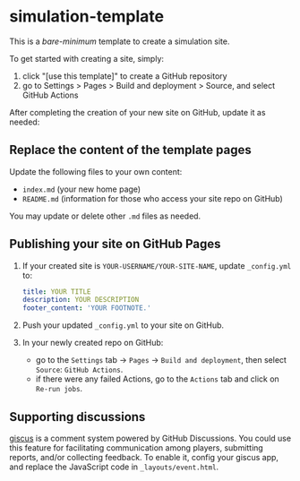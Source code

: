 # simulation-template

This is a *bare-minimum* template to create a simulation site.

To get started with creating a site, simply:

1. click "[use this template]" to create a GitHub repository
2. go to Settings > Pages > Build and deployment > Source, and select GitHub Actions

After completing the creation of your new site on GitHub, update it as needed:

## Replace the content of the template pages

Update the following files to your own content:

- `index.md` (your new home page)
- `README.md` (information for those who access your site repo on GitHub)

You may update or delete other `.md` files as needed.

## Publishing your site on GitHub Pages

1.  If your created site is `YOUR-USERNAME/YOUR-SITE-NAME`, update `_config.yml` to:

    ```yaml
    title: YOUR TITLE
    description: YOUR DESCRIPTION
    footer_content: 'YOUR FOOTNOTE.'
    ```

2.  Push your updated `_config.yml` to your site on GitHub.

3.  In your newly created repo on GitHub:
    - go to the `Settings` tab -> `Pages` -> `Build and deployment`, then select `Source`: `GitHub Actions`.
    - if there were any failed Actions, go to the `Actions` tab and click on `Re-run jobs`.

## Supporting discussions

[giscus](https://giscus.app/) is a comment system powered by GitHub Discussions. You could use this feature for
facilitating communication among players, submitting reports, and/or collecting feedback. To enable it,
config your giscus app, and replace the JavaScript code in `_layouts/event.html`.
